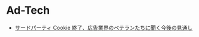 # Ad-Tech

- [サードパーティ Cookie 終了、広告業界のベテランたちに聞く今後の見通し](https://digiday.jp/platforms/nine-questions-to-consider-as-google-starts-its-move-away-from-third-party-cookies/)
